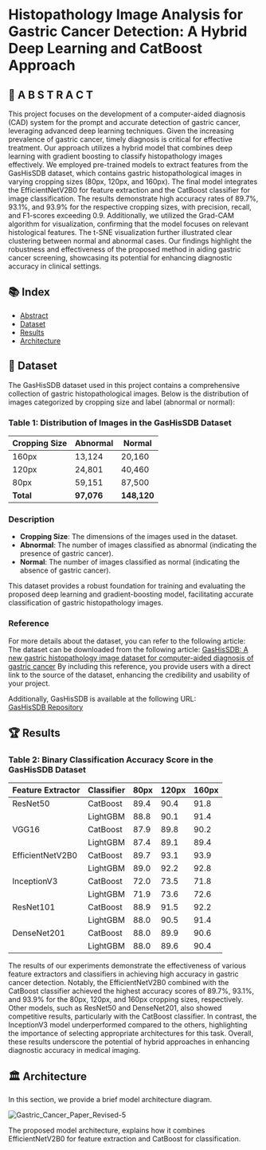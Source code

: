 # Histopathology Image Analysis for Gastric Cancer Detection: A Hybrid Deep Learning and CatBoost Approach

## 📜 A B S T R A C T
This project focuses on the development of a computer-aided diagnosis (CAD) system for the prompt and accurate detection of gastric cancer, leveraging advanced deep learning techniques. Given the increasing prevalence of gastric cancer, timely diagnosis is critical for effective treatment. Our approach utilizes a hybrid model that combines deep learning with gradient boosting to classify histopathology images effectively. We employed pre-trained models to extract features from the GasHisSDB dataset, which contains gastric histopathological images in varying cropping sizes (80px, 120px, and 160px). The final model integrates the EfficientNetV2B0 for feature extraction and the CatBoost classifier for image classification.
The results demonstrate high accuracy rates of 89.7%, 93.1%, and 93.9% for the respective cropping sizes, with precision, recall, and F1-scores exceeding 0.9. Additionally, we utilized the Grad-CAM algorithm for visualization, confirming that the model focuses on relevant histological features. The t-SNE visualization further illustrated clear clustering between normal and abnormal cases. Our findings highlight the robustness and effectiveness of the proposed method in aiding gastric cancer screening, showcasing its potential for enhancing diagnostic accuracy in clinical settings.

## 📚 Index
- [Abstract](#-a-b-s-t-r-a-c-t)
- [Dataset](#-dataset)
- [Results](#-results)
- [Architecture](#-architecture)

##  📁 Dataset
The GasHisSDB dataset used in this project contains a comprehensive collection of gastric histopathological images. Below is the distribution of images categorized by cropping size and label (abnormal or normal):

### Table 1: Distribution of Images in the GasHisSDB Dataset

| Cropping Size | Abnormal | Normal  |
|---------------|----------|---------|
| 160px        | 13,124   | 20,160  |
| 120px        | 24,801   | 40,460  |
| 80px         | 59,151   | 87,500  |
| **Total**    | **97,076** | **148,120** |

### Description

- **Cropping Size**: The dimensions of the images used in the dataset.
- **Abnormal**: The number of images classified as abnormal (indicating the presence of gastric cancer).
- **Normal**: The number of images classified as normal (indicating the absence of gastric cancer).

This dataset provides a robust foundation for training and evaluating the proposed deep learning and gradient-boosting model, facilitating accurate classification of gastric histopathology images.

### Reference
For more details about the dataset, you can refer to the following article:
The dataset can be downloaded from the following article:
[GasHisSDB: A new gastric histopathology image dataset for computer-aided diagnosis of gastric cancer](https://www.sciencedirect.com/science/article/abs/pii/S0010482521010015)
By including this reference, you provide users with a direct link to the source of the dataset, enhancing the credibility and usability of your project.

Additionally, GasHisSDB is available at the following URL:  
[GasHisSDB Repository](https://gitee.com/neuhwm/GasHisSDB.git)


## 🏆 Results

### Table 2: Binary Classification Accuracy Score in the GasHisSDB Dataset

| Feature Extractor      | Classifier | 80px | 120px | 160px |
|------------------------|------------|------|-------|-------|
| ResNet50               | CatBoost   | 89.4 | 90.4  | 91.8  |
|                        | LightGBM   | 88.8 | 90.1  | 91.4  |
| VGG16                  | CatBoost   | 87.9 | 89.8  | 90.2  |
|                        | LightGBM   | 87.4 | 89.1  | 89.4  |
| EfficientNetV2B0      | CatBoost   | 89.7 | 93.1  | 93.9  |
|                        | LightGBM   | 89.0 | 92.2  | 92.8  |
| InceptionV3           | CatBoost   | 72.0 | 73.5  | 71.8  |
|                        | LightGBM   | 71.9 | 73.6  | 72.6  |
| ResNet101              | CatBoost   | 88.9 | 91.5  | 92.2  |
|                        | LightGBM   | 88.0 | 90.5  | 91.4  |
| DenseNet201            | CatBoost   | 88.0 | 89.9  | 90.6  |
|                        | LightGBM   | 88.0 | 89.6  | 90.4  |

The results of our experiments demonstrate the effectiveness of various feature extractors and classifiers in achieving high accuracy in gastric cancer detection. Notably, the EfficientNetV2B0 combined with the CatBoost classifier achieved the highest accuracy scores of 89.7%, 93.1%, and 93.9% for the 80px, 120px, and 160px cropping sizes, respectively. Other models, such as ResNet50 and DenseNet201, also showed competitive results, particularly with the CatBoost classifier. In contrast, the InceptionV3 model underperformed compared to the others, highlighting the importance of selecting appropriate architectures for this task. Overall, these results underscore the potential of hybrid approaches in enhancing diagnostic accuracy in medical imaging.

##  🏛️ Architecture
In this section, we provide a brief model architecture diagram.

![Gastric_Cancer_Paper_Revised-5](https://github.com/user-attachments/assets/a0447bb9-16e4-43ba-9eea-d3b9d8e87fe1)



The proposed model architecture, explains how it combines EfficientNetV2B0 for feature extraction and CatBoost for classification.
